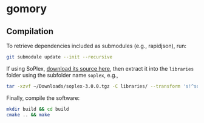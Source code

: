 # gomory

## Compilation

To retrieve dependencies included as submodules (e.g., rapidjson), run:

```bash
git submodule update --init --recursive
```

If using SoPlex, [download its source here](http://soplex.zib.de), then extract it into the `libraries` folder using the subfolder name `soplex`, e.g.,

```bash
tar -xzvf ~/Downloads/soplex-3.0.0.tgz -C libraries/ --transform 's!^soplex-3.0.0\($\|/\)!soplex\1!'
```

Finally, compile the software:

```bash
mkdir build && cd build
cmake .. && make
```
